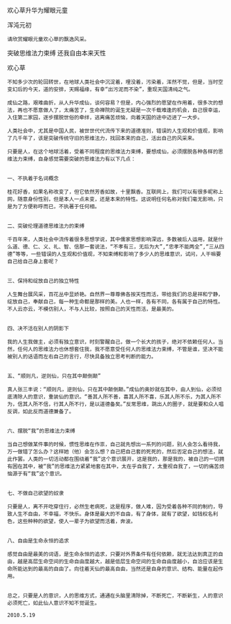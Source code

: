 欢心草升华为耀眼元童

浑沌元初


    请欣赏耀眼元童欢心草的飘逸风采。


突破思维法力束缚 还我自由本来天性

欢心草


    不知多少次的轮回转世，在地球人类社会中沉淀着，埋没着，污染着，浑然不觉，但是，当时空变幻后的今天，道的安排，天赐福缘，有幸“出污泥而不染”，重现天国清纯之气。

    成仙之路，艰难曲折，从人升华成仙，谈何容易？但是，内心强烈的愿望在作用着，很多次的想法，再也不愿意做人了，太痛苦了，生命禅院的诞生无疑是一次千载难逢的机会，自己很幸运，入住第二家园，逐步摆脱世俗的牵绊，逃离痛苦烦恼，向着天国的途中迈进了一大步。

    人类社会中，尤其是中国人民，被世世代代流传下来的道德准则，错误的人生观和价值观，影响了几千年了，该是突破传统守旧的思维法力，找回本来的自己，活出自己的风采来。

    只要是人，在这个地球活着，受着不同程度的思维法力束缚，要想成仙，必须摆脱各种各样的思维法力束缚，自身感觉需要突破的思维法力有以下几点：


    一、不执着于名词概念

    桂花好香，如果名称改变了，但它依然芳香如故，十里飘香。互联网上，我们可以有很多昵称上网，随意身份性别，但是本人一点未变，还是本来的特性。这说明任何名称对我们毫无影响，只是为了方便称呼而已，不执著于任何相。


    二、突破伦理道德思维法力的束缚

    千百年来，人类社会中流传着很多思想学说，其中儒家思想影响深远，多数被后人运用，就是什么道、德、仁、义、礼、智、信那一套说法，“不孝有三，无后为大”,“忠孝不能两全”,“三从四德”等等，一些错误的人生观和价值观，不知束缚和影响了多少人的思维意识，试问，人干嘛要自己给自己身上套呢？


    三、保持和绽放自己的独立特性

    人生舞台展风采，百花丛中显娇艳。自然界一尊尊佛各按天性而活，带给我们的总是祥和宁静，绽放自己，奉献自己，每一种生命都是那样的美。人也一样，各有不同，各有属于自己的特性。不人云亦云，不模仿别人，不与人比较，按照自己的天性而活，是最美的。


    四、决不活在别人的阴影下

    我的人生我做主，必须有独立意识，时刻警醒自己，做一个长大的孩子，绝对不依赖任何人。当然，任何人的思维法力也休想套住我，我不愿意受任何人的思维法力束缚，不管是谁，坚决不能被别人的话语而左右自己的言行，尽快具备独立思考判断的能力。


    五、“顺则凡，逆则仙，只在其中颠倒颠”

    真人张三丰说：“顺则凡，逆则仙，只在其中颠倒颠。”成仙的奥妙就在其中，由人到仙，必须彻底清除人的意识，重装仙的意识。“善其人所不善，喜其人所不喜，乐其人所不乐，为其人所不为，信其人所不信，行其人所不行，是以道德备矣。”反常思维，跳出人的圈子，就是要和众人唱反调，如此反而道德兼备了。


    六、摆脱“我”的思维法力束缚

    当自己想做某件事的时候，惯性思维在作祟，自己就先想出一系列的问题，别人会怎么看待我，万一做错了怎么办？这样她（他）会怎么想？自己把自己套的死死的，然后否定自己的想法，就此作罢。人类的一切活动都在围绕着“我”这个意识展开，这是我的，那是我的，被自己的一切拥有困在其中，被“我”的思维法力紧紧地套在其中，太在乎自我了，太重视自我了，一切的痛苦烦恼源于有“我”这个意识。


    七、不做自己欲望的奴隶

    只要是人，离不开吃穿住行，必然生老病死，这是程序，做人难，因为受着各种不同的制约，导致人生不自由，不幸福，不快乐。身体是最大的不自由，有了身体，就有了欲望，如钱权名利色，这些种种的欲望，使人一辈子为欲望而活着，奔波。


    八、自由是生命永恒的追求

    感觉自由是最美的词语，是生命永恒的追求，只要对外界条件有任何依赖，就无法达到真正的自由，越是高层生命空间的生命自由度越大，越是低层生命空间的生命自由度越小，自洽应该是生命所能达到的最高的自由了。向往着天仙的最高自由，当然还是自身的意识、结构、能量在起作用。


    总之，只要是人的意识，人的思维方式，通通在头脑里清除掉，不断死亡，不断新生，人的意识必须死亡，如此仙人意识不知不觉诞生。

    2010.5.19



